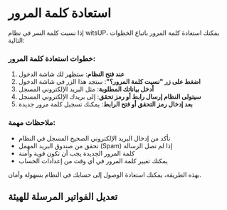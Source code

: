# استعادة كلمة المرور
إذا نسيت كلمة السر في نظام witsUP، يمكنك استعادة كلمة المرور باتباع الخطوات التالية:

### خطوات استعادة كلمة المرور:
1. **عند فتح النظام**: ستظهر لك شاشة الدخول
2. **اضغط على زر "نسيت كلمة المرور؟"**: ستجد هذا الزر في شاشة الدخول
3. **أدخل بياناتك المطلوبة**: مثل البريد الإلكتروني المسجل
4. **سيتولى النظام إرسال رابط أو رمز تحقق**: إلى بريدك الإلكتروني المسجل
5. **بعد إدخال رمز التحقق أو فتح الرابط**: يمكنك تسجيل كلمة مرور جديدة

### ملاحظات مهمة:
- تأكد من إدخال البريد الإلكتروني الصحيح المسجل في النظام
- تحقق من صندوق البريد المهمل (Spam) إذا لم تصل الرسالة
- كلمة المرور الجديدة يجب أن تكون قوية وآمنة
- يمكنك تغيير كلمة المرور في أي وقت من إعدادات الحساب

بهذه الطريقة، يمكنك استعادة الوصول إلى حسابك في النظام بسهولة وأمان.

## تعديل الفواتير المرسلة للهيئة

